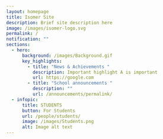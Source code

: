 ```yaml
---
layout: homepage
title: Isomer Site
description: Brief site description here
image: /images/isomer-logo.svg
permalink: /
notification: ""
sections:
  - hero:
      background: /images/Background.gif
      key_highlights:
        - title: "News & Achievements "
          description: Important highlight A is important
          url: https://google.com
        - title: "School announcements "
          description: ""
          url: /announcements/permalink/
  - infopic:
      title: STUDENTS
      button: For Students
      url: /people/students/
      image: /images/Students.png
      alt: Image alt text
---
```

